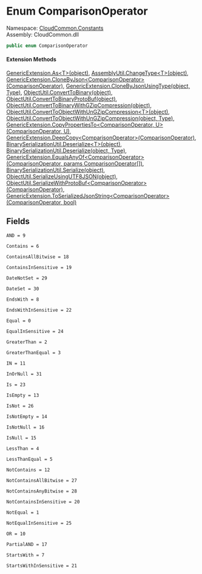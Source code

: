 #  Enum ComparisonOperator

Namespace: [CloudCommon.Constants](CloudCommon.Constants.md)  
Assembly: CloudCommon.dll  

```csharp
public enum ComparisonOperator
```

#### Extension Methods

[GenericExtension.As<T\>\(object\)](CloudCommon.Extensions.GenericExtension.md\#CloudCommon\_Extensions\_GenericExtension\_As\_\_1\_System\_Object\_), 
[AssemblyUtil.ChangeType<T\>\(object\)](CloudCommon.Utils.AssemblyUtil.md\#CloudCommon\_Utils\_AssemblyUtil\_ChangeType\_\_1\_System\_Object\_), 
[GenericExtension.CloneByJson<ComparisonOperator\>\(ComparisonOperator\)](CloudCommon.Extensions.GenericExtension.md\#CloudCommon\_Extensions\_GenericExtension\_CloneByJson\_\_1\_\_\_0\_), 
[GenericExtension.CloneByJsonUsingType\(object, Type\)](CloudCommon.Extensions.GenericExtension.md\#CloudCommon\_Extensions\_GenericExtension\_CloneByJsonUsingType\_System\_Object\_System\_Type\_), 
[ObjectUtil.ConvertToBinary\(object\)](CloudCommon.Utils.ObjectUtil.md\#CloudCommon\_Utils\_ObjectUtil\_ConvertToBinary\_System\_Object\_), 
[ObjectUtil.ConvertToBinaryProtoBuf\(object\)](CloudCommon.Utils.ObjectUtil.md\#CloudCommon\_Utils\_ObjectUtil\_ConvertToBinaryProtoBuf\_System\_Object\_), 
[ObjectUtil.ConvertToBinaryWithGZipCompression\(object\)](CloudCommon.Utils.ObjectUtil.md\#CloudCommon\_Utils\_ObjectUtil\_ConvertToBinaryWithGZipCompression\_System\_Object\_), 
[ObjectUtil.ConvertToObjectWithUnGZipCompression<T\>\(object\)](CloudCommon.Utils.ObjectUtil.md\#CloudCommon\_Utils\_ObjectUtil\_ConvertToObjectWithUnGZipCompression\_\_1\_System\_Object\_), 
[ObjectUtil.ConvertToObjectWithUnGZipCompression\(object, Type\)](CloudCommon.Utils.ObjectUtil.md\#CloudCommon\_Utils\_ObjectUtil\_ConvertToObjectWithUnGZipCompression\_System\_Object\_System\_Type\_), 
[GenericExtension.CopyPropertiesTo<ComparisonOperator, U\>\(ComparisonOperator, U\)](CloudCommon.Extensions.GenericExtension.md\#CloudCommon\_Extensions\_GenericExtension\_CopyPropertiesTo\_\_2\_\_\_0\_\_\_1\_), 
[GenericExtension.DeepCopy<ComparisonOperator\>\(ComparisonOperator\)](CloudCommon.Extensions.GenericExtension.md\#CloudCommon\_Extensions\_GenericExtension\_DeepCopy\_\_1\_\_\_0\_), 
[BinarySerializationUtil.Deserialize<T\>\(object\)](CloudCommon.Utils.BinarySerializationUtil.md\#CloudCommon\_Utils\_BinarySerializationUtil\_Deserialize\_\_1\_System\_Object\_), 
[BinarySerializationUtil.Deserialize\(object, Type\)](CloudCommon.Utils.BinarySerializationUtil.md\#CloudCommon\_Utils\_BinarySerializationUtil\_Deserialize\_System\_Object\_System\_Type\_), 
[GenericExtension.EqualsAnyOf<ComparisonOperator\>\(ComparisonOperator, params ComparisonOperator\[\]\)](CloudCommon.Extensions.GenericExtension.md\#CloudCommon\_Extensions\_GenericExtension\_EqualsAnyOf\_\_1\_\_\_0\_\_\_0\_\_\_), 
[BinarySerializationUtil.Serialize\(object\)](CloudCommon.Utils.BinarySerializationUtil.md\#CloudCommon\_Utils\_BinarySerializationUtil\_Serialize\_System\_Object\_), 
[ObjectUtil.SerializeUsingUTF8JSON\(object\)](CloudCommon.Utils.ObjectUtil.md\#CloudCommon\_Utils\_ObjectUtil\_SerializeUsingUTF8JSON\_System\_Object\_), 
[ObjectUtil.SerializeWithProtoBuf<ComparisonOperator\>\(ComparisonOperator\)](CloudCommon.Utils.ObjectUtil.md\#CloudCommon\_Utils\_ObjectUtil\_SerializeWithProtoBuf\_\_1\_\_\_0\_), 
[GenericExtension.ToSerializedJsonString<ComparisonOperator\>\(ComparisonOperator, bool\)](CloudCommon.Extensions.GenericExtension.md\#CloudCommon\_Extensions\_GenericExtension\_ToSerializedJsonString\_\_1\_\_\_0\_System\_Boolean\_)

## Fields

`AND = 9` 

`Contains = 6` 

`ContainsAllBitwise = 18` 

`ContainsInSensitive = 19` 

`DateNotSet = 29` 

`DateSet = 30` 

`EndsWith = 8` 

`EndsWithInSensitive = 22` 

`Equal = 0` 

`EqualInSensitive = 24` 

`GreaterThan = 2` 

`GreaterThanEqual = 3` 

`IN = 11` 

`InOrNull = 31` 

`Is = 23` 

`IsEmpty = 13` 

`IsNot = 26` 

`IsNotEmpty = 14` 

`IsNotNull = 16` 

`IsNull = 15` 

`LessThan = 4` 

`LessThanEqual = 5` 

`NotContains = 12` 

`NotContainsAllBitwise = 27` 

`NotContainsAnyBitwise = 28` 

`NotContainsInSensitive = 20` 

`NotEqual = 1` 

`NotEqualInSensitive = 25` 

`OR = 10` 

`PartialAND = 17` 

`StartsWith = 7` 

`StartsWithInSensitive = 21` 

